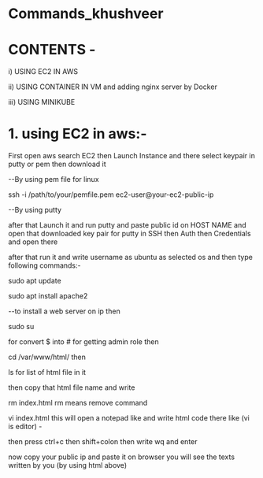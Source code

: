 # Commands_khushveer

# CONTENTS -
 
  i) USING EC2 IN AWS
  
  ii) USING CONTAINER IN VM and adding         nginx server by Docker
  
  iii) USING MINIKUBE

# 1. using EC2 in aws:- 


First open aws search EC2 then Launch Instance and there select keypair in putty or pem then download it

--By using pem file for linux

ssh -i /path/to/your/pemfile.pem ec2-user@your-ec2-public-ip

--By using putty

after that Launch it and run putty and paste public id on HOST NAME and open that downloaded key pair for putty in SSH then Auth then Credentials and open there

after that run it and write username as ubuntu as selected os and then type following commands:-

sudo apt update

sudo apt install apache2

--to install a web server on ip then

sudo su

for convert $ into # for getting admin role then

cd /var/www/html/
then

ls
for list of html file in it

then copy that html file name and write

rm index.html
rm means remove command

vi index.html
this will open a notepad like and write html code there like (vi is editor) -



then press ctrl+c then shift+colon then write wq and enter

now copy your public ip and paste it on browser you will see the texts written by you (by using html above)
